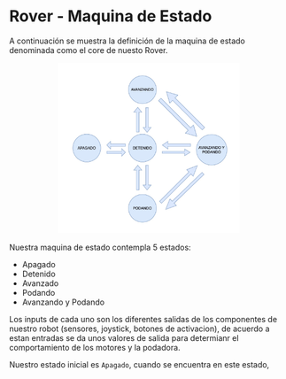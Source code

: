 # Rover - Maquina de Estado

A continuación se muestra la definición de la maquina de estado denominada como el core de nuesto Rover.

<p align="center">
    <img src="./docs/state_machine.jpeg" 
        alt="diagram state machine"
        width="65%" />
</p>

Nuestra maquina de estado contempla 5 estados: 
- Apagado
- Detenido 
- Avanzado
- Podando
- Avanzando y Podando

Los inputs de cada uno son los diferentes salidas de los componentes de nuestro robot (sensores, joystick, botones de activacion), de acuerdo a estan entradas se da unos valores de salida para determianr el comportamiento de los motores y la podadora.

Nuestro estado inicial es `Apagado`, cuando se encuentra en este estado,